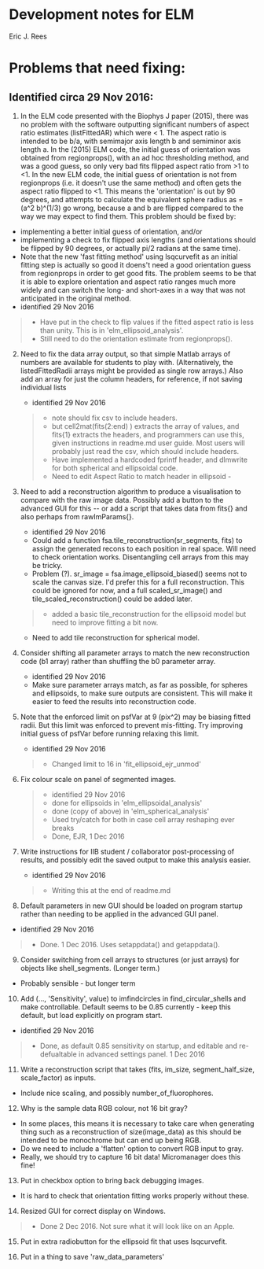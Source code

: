 # Development notes for ELM

Eric J. Rees

# Problems that need fixing:

## Identified circa 29 Nov 2016:
1. In the ELM code presented  with the Biophys J paper (2015), there
   was no problem with the software outputting significant numbers of
   aspect ratio estimates (listFittedAR) which were < 1.
   The aspect ratio is intended to be b/a, with semimajor axis length
   b and semiminor axis length a.
   In the (2015) ELM code, the initial guess of orientation was
   obtained from regionprops(), with an ad hoc thresholding method,
   and was a good guess, so only very bad
   fits flipped aspect ratio from >1 to <1.
   In the new ELM code, the initial guess of orientation is not from
   regionprops (i.e. it doesn't use the same method) and often gets the
   aspect ratio flipped to <1. This means the 'orientation' is out
   by 90 degrees, and attempts to calculate the equivalent sphere
   radius as = (a^2 b)^(1/3) go wrong, because a and b are flipped
   compared to the way we may expect to find them.
   This problem should be fixed by:

 * implementing a better initial guess of orientation, and/or
 * implementing a check to fix flipped axis lengths (and orientations should be flipped by 90 degrees, or actually pi/2 radians at the same time).
 * Note that the new 'fast fitting method' using lsqcurvefit as an initial fitting step is actually so good it doens't need a good orientation guess from regionprops in order to get good fits. The problem seems to be that it is able to explore orientation and aspect ratio ranges much more widely and can switch the long- and short-axes in a way that was not anticipated in the original method.
 * identified 29 Nov 2016
 >- Have put in the check to flip values if the fitted aspect ratio is less than unity. This is in 'elm_ellipsoid_analysis'.
 >- Still need to do the orientation estimate from regionprops().

2. Need to fix the data array output, so that simple Matlab arrays of
   numbers are available for students to play with. (Alternatively,
   the listedFittedRadii arrays might be provided as single row arrays.)
   Also add an array for just the column headers, for reference, if not saving individual lists
   * identified 29 Nov 2016
   >- note should fix csv to include headers.
   >- but cell2mat(fits(2:end) ) extracts the array of values, and fits{1} extracts the headers, and programmers can use this, given instructions in readme.md user guide. Most users will probably just read the csv, which should include headers.
   >- Have implemented a hardcoded fprintf header, and dlmwrite for both spherical and ellipsoidal code.
   >- Need to edit Aspect Ratio to match header in ellipsoid -

3. Need to add a reconstruction algorithm to produce a visualisation to compare with the raw image data. Possibly add a button to the advanced GUI for this -- or add a script that takes data from fits{} and also perhaps from rawImParams{}.
   * identified 29 Nov 2016
   * Could add a function fsa.tile_reconstruction(sr_segments, fits) to assign the generated recons to each position in real space. Will need to check orientation works. Disentangling cell arrays from this may be tricky.
   * Problem (?). sr_image = fsa.image_ellipsoid_biased() seems not to scale the canvas size. I'd prefer this for a full reconstruction. This could be ignored for now, and a full scaled_sr_image() and tile_scaled_reconstruction() could be added later.

   >- added a basic tile_reconstruction for the ellipsoid model but need to improve fitting a bit now.

   * Need to add tile reconstruction for spherical model.

4. Consider shifting all parameter arrays to match the new reconstruction code (b1 array) rather than shuffling the b0 parameter array.
   * identified 29 Nov 2016
   * Make sure parameter arrays match, as far as possible, for spheres and ellipsoids, to make sure outputs are consistent. This will make it easier to feed the results into reconstruction code.

5. Note that the enforced limit on psfVar at 9 (pix^2) may be biasing
fitted radii. But this limit was enforced to prevent mis-fitting.
Try improving initial guess of psfVar before running relaxing this limit.
   * identified 29 Nov 2016

   >- Changed limit to 16 in 'fit_ellipsoid_ejr_unmod'

6. Fix colour scale on panel of segmented images.
   >- identified 29 Nov 2016
   >- done for ellipsoids in 'elm_ellipsoidal_analysis'
   >- done (copy of above) in 'elm_spherical_analysis'
   >- Used try/catch for both in case cell array reshaping ever breaks
   >- Done, EJR, 1 Dec 2016

7. Write instructions for IIB student / collaborator post-processing of results, and possibly edit the saved output to make this analysis easier.
   * identified 29 Nov 2016
   >- Writing this at the end of readme.md

8. Default parameters in new GUI should be loaded on program startup rather than needing to be applied in the advanced GUI panel.
 * identified 29 Nov 2016

 >- Done. 1 Dec 2016. Uses setappdata() and getappdata().

9. Consider switching from cell arrays to structures (or just arrays) for objects like shell_segments. (Longer term.)
 * Probably sensible - but longer term

10. Add (..., 'Sensitivity', value) to imfindcircles in find_circular_shells and make controllable. Default seems to be 0.85 currently - keep this default, but load explicitly on program start.
 * identified 29 Nov 2016

 >- Done, as default 0.85 sensitivity on startup, and editable and re-defualtable in advanced settings panel. 1 Dec 2016

11. Write a reconstruction script that takes (fits, im_size, segment_half_size, scale_factor) as inputs.
 * Include nice scaling, and possibly number_of_fluorophores.

12. Why is the sample data RGB colour, not 16 bit gray?
 * In some places, this means it is necessary to take care when generating thing such as a reconstruction of size(image_data) as this should be intended to be monochrome but can end up being RGB.
 * Do we need to include a 'flatten' option to convert RGB input to gray.
 * Really, we should try to capture 16 bit data! Micromanager does this fine!

13. Put in checkbox option to bring back debugging images.
 * It is hard to check that orientation fitting works properly without these.

14. Resized GUI for correct display on Windows.
>- Done 2 Dec 2016. Not sure what it will look like on an Apple.

15. Put in extra radiobutton for the ellipsoid fit that uses lsqcurvefit.

16. Put in a thing to save 'raw_data_parameters'
